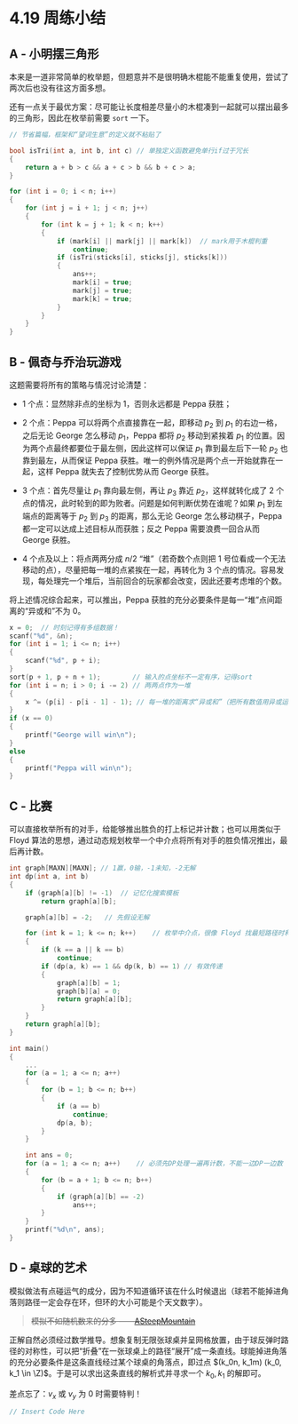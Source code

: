 # 4.19 周练小结

## A - 小明摆三角形

本来是一道非常简单的枚举题，但题意并不是很明确木棍能不能重复使用，尝试了两次后也没有往这方面多想。

还有一点关于最优方案：尽可能让长度相差尽量小的木棍凑到一起就可以摆出最多的三角形，因此在枚举前需要 `sort` 一下。

```c++
// 节省篇幅，框架和“望词生意”的定义就不粘贴了

bool isTri(int a, int b, int c) // 单独定义函数避免单行if过于冗长
{
    return a + b > c && a + c > b && b + c > a;
}

for (int i = 0; i < n; i++)
{
    for (int j = i + 1; j < n; j++)
    {
        for (int k = j + 1; k < n; k++)
        {
            if (mark[i] || mark[j] || mark[k])  // mark用于木棍判重
                continue;
            if (isTri(sticks[i], sticks[j], sticks[k]))
            {
                ans++;
                mark[i] = true;
                mark[j] = true;
                mark[k] = true;
            }
        }
    }
}
```

## B - 佩奇与乔治玩游戏

这题需要将所有的策略与情况讨论清楚：

- 1 个点：显然除非点的坐标为 1，否则永远都是 Peppa 获胜；

- 2 个点：Peppa 可以将两个点直接靠在一起，即移动 $p_2$ 到 $p_1$ 的右边一格，之后无论 George 怎么移动 $p_1$，Peppa 都将 $p_2$ 移动到紧挨着 $p_1$ 的位置。因为两个点最终都要位于最左侧，因此这样可以保证 $p_1$ 靠到最左后下一轮 $p_2$ 也靠到最左，从而保证 Peppa 获胜。唯一的例外情况是两个点一开始就靠在一起，这样 Peppa 就失去了控制优势从而 George 获胜。
- 3 个点：首先尽量让 $p_1$ 靠向最左侧，再让 $p_3$ 靠近 $p_2$，这样就转化成了 2 个点的情况，此时轮到的即为败者。问题是如何判断优势在谁呢？如果 $p_1$ 到左端点的距离等于 $p_2$ 到 $p_3$ 的距离，那么无论 George 怎么移动棋子，Peppa 都一定可以达成上述目标从而获胜；反之 Peppa 需要浪费一回合从而 George 获胜。
- 4 个点及以上：将点两两分成 $n/2$ “堆”（若奇数个点则把 $1$ 号位看成一个无法移动的点），尽量把每一堆的点紧挨在一起，再转化为 3 个点的情况。容易发现，每处理完一个堆后，当前回合的玩家都会改变，因此还要考虑堆的个数。

将上述情况综合起来，可以推出，Peppa 获胜的充分必要条件是每一“堆”点间距离的“异或和”不为 $0$。

```c++
x = 0;  // 时刻记得有多组数据！
scanf("%d", &n);
for (int i = 1; i <= n; i++)
{
    scanf("%d", p + i);
}
sort(p + 1, p + n + 1);        // 输入的点坐标不一定有序，记得sort
for (int i = n; i > 0; i -= 2) // 两两点作为一堆
{
    x ^= (p[i] - p[i - 1] - 1); // 每一堆的距离求“异或和”（把所有数值用异或运算连接）
}
if (x == 0)
{
    printf("George will win\n");
}
else
{
    printf("Peppa will win\n");
}
```

## C - 比赛

可以直接枚举所有的对手，给能够推出胜负的打上标记并计数；也可以用类似于 Floyd 算法的思想，通过动态规划枚举一个中介点将所有对手的胜负情况推出，最后再计数。

```c++
int graph[MAXN][MAXN]; // 1赢，0输，-1未知，-2无解
int dp(int a, int b)
{
    if (graph[a][b] != -1)  // 记忆化搜索模板
        return graph[a][b];

    graph[a][b] = -2;   // 先假设无解

    for (int k = 1; k <= n; k++)    // 枚举中介点，很像 Floyd 找最短路径时利用中介点来松弛的思想
    {
        if (k == a || k == b)
            continue;
        if (dp(a, k) == 1 && dp(k, b) == 1) // 有效传递
        {
            graph[a][b] = 1;
            graph[b][a] = 0;
            return graph[a][b];
        }
    }
    return graph[a][b];
}

int main()
{
    ...
    for (a = 1; a <= n; a++)
    {
        for (b = 1; b <= n; b++)
        {
            if (a == b)
                continue;
            dp(a, b);
        }
    }

    int ans = 0;
    for (a = 1; a <= n; a++)    // 必须先DP处理一遍再计数，不能一边DP一边数
    {
        for (b = a + 1; b <= n; b++)
        {
            if (graph[a][b] == -2)
                ans++;
        }
    }
    printf("%d\n", ans);
}

```

## D - 桌球的艺术

模拟做法有点碰运气的成分，因为不知道循环该在什么时候退出（球若不能掉进角落则路径一定会存在环，但环的大小可能是个天文数字）。

> ~~模拟不如随机数来的分多 ——[ASteepMountain](https://www.luogu.com.cn/user/766639)~~

正解自然必须经过数学推导。想象复制无限张球桌并呈网格放置，由于球反弹时路径的对称性，可以把“折叠”在一张球桌上的路径“展开”成一条直线。球能掉进角落的充分必要条件是这条直线经过某个球桌的角落点，即过点 $(k_0n, k_1m) (k_0, k_1 \in \Z)$。于是可以求出这条直线的解析式并寻求一个 $k_0, k_1$ 的解即可。

差点忘了：$v_x$ 或 $v_y$ 为 $0$ 时需要特判！

```c++
// Insert Code Here
```
